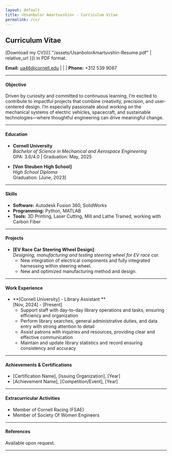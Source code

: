 ```yaml
---
layout: default
title: <Usanbolor Amartuvshin> - Curriculum Vitae
permalink: /cv/
---
```

## Curriculum Vitae

[Download my CV]({{ "/assets/UsanbolorAmartuvshin-Resume.pdf" | relative_url }}) in PDF format.


**Email:** [ua46@cornell.edu](mailto:ua46@cornell.edu) | | | **Phone:** +312 539 9087

---

#### Objective
Driven by curiosity and committed to continuous learning, I’m excited to contribute to impactful projects that combine creativity, precision, and user-centered design. I’m especially passionate about working on the mechanical systems of electric vehicles, spacecraft, and sustainable technologies—where thoughtful engineering can drive meaningful change.

---

#### Education
- **Cornell University**  
  *Bachelor of Science in Mechanical and Aerospace Engineering*  
  GPA: 3.6/4.0 | Graduation: May, 2025

- **[Von Steuben High School]**  
  *High School Diploma*  
  Graduation: [June, 2023]

---

#### Skills
- **Software:** Autodesk Fusion 360, SolidWorks 
- **Programming:** Python, MATLAB  
- **Tools:** 3D Printing, Laser Cutting, Mill and Lathe Trained, working with Carbon Fiber 

---

#### Projects
- **[EV Race Car Steering Wheel Design]**:  
  *Designing, manufacturing and testing steering wheel for EV race car.*  
  - New integration of electrical components and fully integrated harnessing within steering wheel. 
  - New and optimized manufacturing method and design.  

---

#### Work Experience
- **[Cornell University] - Library Assistant **  
  [Nov, 2024] - [Present]  
  - Support staff with day-to-day  library operations and tasks, ensuring efficiency and organization 
  - Perform library searches, general administrative duties, and data entry with strong attention to detail
  - Assist patrons with inquiries and resources, providing clear and effective communication
  - Maintain and update library statistics and record ensuring consistency and accuracy


---

#### Achievements & Certifications
- [Certification Name], [Issuing Organization], [Year]  
- [Achievement Name], [Competition/Event], [Year]  

---

#### Extracurricular Activities
- Member of Cornell Racing (FSAE) 
- Member of Society Of Women Engineers  

---

#### References
Available upon request.

---

